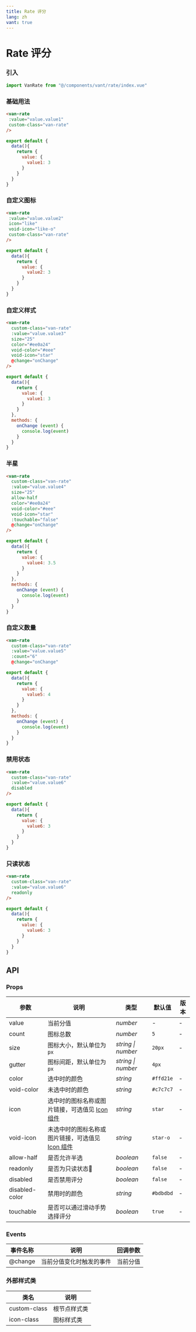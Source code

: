 ```yaml
---
title: Rate 评分
lang: zh
vant: true
---
```


# Rate 评分

### 引入

```js
import VanRate from "@/components/vant/rate/index.vue"
```
### 基础用法

 ```html
<van-rate
  :value="value.value1"
  custom-class="van-rate"
/>
```

```js
export default {
  data(){
    return {
      value: {
        value1: 3
      }
    }
  }
}
```

### 自定义图标

 ```html
<van-rate
  :value="value.value2"
  icon="like"
  void-icon="like-o"
  custom-class="van-rate"
/>
```

```js
export default {
  data(){
    return {
      value: {
        value2: 3
      }
    }
  }
}
```

### 自定义样式

```html
<van-rate
  custom-class="van-rate"
  :value="value.value3"
  size="25"
  color="#ee0a24"
  void-color="#eee"
  void-icon="star"
  @change="onChange"
/>
```

```js
export default {
  data(){
    return {
      value: {
        value1: 3
      }
    }
  },
  methods: {
    onChange (event) {
      console.log(event)
    }
  }
}
```

### 半星

```html
<van-rate
  custom-class="van-rate"
  :value="value.value4"
  size="25"
  allow-half
  color="#ee0a24"
  void-color="#eee"
  void-icon="star"
  :touchable="false"
  @change="onChange"
/>
```

```js
export default {
  data(){
    return {
      value: {
        value4: 3.5
      }
    }
  },
  methods: {
    onChange (event) {
      console.log(event)
    }
  }
}
```

### 自定义数量

```html
<van-rate
  custom-class="van-rate"
  :value="value.value5"
  :count="6"
  @change="onChange"
```

```js
export default {
  data(){
    return {
      value: {
        value5: 4
      }
    }
  },
  methods: {
    onChange (event) {
      console.log(event)
    }
  }
}
```

### 禁用状态

```html
<van-rate
  custom-class="van-rate"
  :value="value.value6"
  disabled
/>
```

```js
export default {
  data(){
    return {
      value: {
        value6: 3
      }
    }
  }
}
```

### 只读状态

```html
<van-rate
  custom-class="van-rate"
  :value="value.value6"
  readonly
/>
```

```js
export default {
  data(){
    return {
      value: {
        value6: 3
      }
    }
  }
}
```

## API

### Props

| 参数 | 说明 | 类型 | 默认值 | 版本 |
|------|------|------|------|------|
| value | 当前分值 | *number* | - | - |
| count | 图标总数 | *number* | `5` | - |
| size | 图标大小，默认单位为 `px` | *string \| number* | `20px` | - |
| gutter | 图标间距，默认单位为 `px` | *string \| number* | `4px` |
| color | 选中时的颜色 | *string* | `#ffd21e` | - |
| void-color | 未选中时的颜色 | *string* | `#c7c7c7` | - |
| icon | 选中时的图标名称或图片链接，可选值见 [Icon 组件](#/icon) | *string* | `star` | - |
| void-icon | 未选中时的图标名称或图片链接，可选值见 [Icon 组件](#/icon) | *string* | `star-o` | - |
| allow-half | 是否允许半选 | *boolean* | `false` | - |
| readonly | 是否为只读状态 | *boolean* | `false` | - |
| disabled | 是否禁用评分 | *boolean* | `false` | - |
| disabled-color | 禁用时的颜色 | *string* | `#bdbdbd` | - |
| touchable | 是否可以通过滑动手势选择评分 | *boolean* | `true` | - |

### Events

| 事件名称 | 说明 | 回调参数 |
|------|------|------|
| @change | 当前分值变化时触发的事件 | 当前分值 |

### 外部样式类

| 类名 | 说明 |
|-----------|-----------|
| custom-class | 根节点样式类 |
| icon-class | 图标样式类 |
